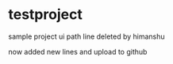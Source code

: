 # testproject
sample project ui path
line deleted by himanshu

now added new lines and upload to github